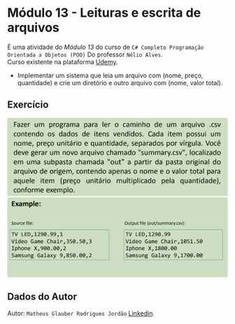 # Módulo 13 - Leituras e escrita de arquivos

É uma atividade do *Módulo 13* do curso de `C# Completo Programação Orientada a Objetos (POO)` Do professor `Nélio Alves`.<br>
Curso existente na plataforma [Udemy](https://www.udemy.com/course/programacao-orientada-a-objetos-csharp/).

* Implementar um sistema que leia um arquivo com (nome, preço, quantidade) e crie um diretório e outro arquivo com (nome, valor total).

## Exercício

![Screenshot](pictures/question.png)
![Screenshot](pictures/example.png)

## Dados do Autor

Autor: `Matheus Glauber Rodrigues Jordão` [Linkedin](https://www.linkedin.com/in/matheusglauber/).
